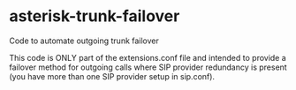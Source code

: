 # asterisk-trunk-failover
Code to automate outgoing trunk failover

This code is ONLY part of the extensions.conf file and intended to provide a failover method
for outgoing calls where SIP provider redundancy is present (you have more than one SIP provider setup
in sip.conf).
